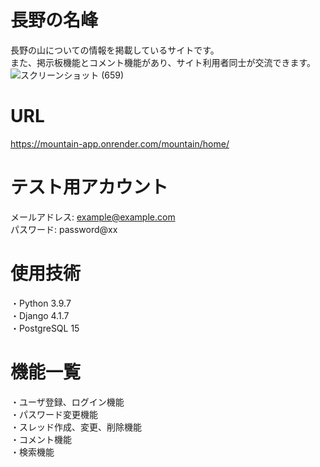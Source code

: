 # 長野の名峰
長野の山についての情報を掲載しているサイトです。<br>
また、掲示板機能とコメント機能があり、サイト利用者同士が交流できます。
![スクリーンショット (659)](https://user-images.githubusercontent.com/121214515/221767632-9f96536b-f55c-4ab2-8b5b-3a8773ae8ec1.png)

# URL
https://mountain-app.onrender.com/mountain/home/

# テスト用アカウント
メールアドレス: example@example.com<br>
パスワード: password@xx

# 使用技術
・Python 3.9.7<br>
・Django 4.1.7<br>
・PostgreSQL 15 <br>

# 機能一覧
・ユーザ登録、ログイン機能<br>
・パスワード変更機能<br>
・スレッド作成、変更、削除機能<br>
・コメント機能<br>
・検索機能